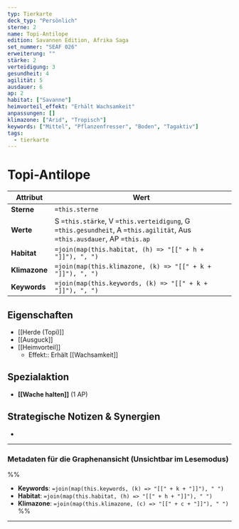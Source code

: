 ```yaml
---
typ: Tierkarte
deck_typ: "Persönlich"
sterne: 2
name: Topi-Antilope
edition: Savannen Edition, Afrika Saga
set_nummer: "SEAF 026"
erweiterung: ""
stärke: 2
verteidigung: 3
gesundheit: 4
agilität: 5
ausdauer: 6
ap: 2
habitat: ["Savanne"]
heimvorteil_effekt: "Erhält Wachsamkeit"
anpassungen: []
klimazone: ["Arid", "Tropisch"]
keywords: ["Mittel", "Pflanzenfresser", "Boden", "Tagaktiv"]
tags:
  - tierkarte
---
```


# Topi-Antilope

| Attribut | Wert |
|---|---|
| **Sterne** | `=this.sterne` |
| **Werte** | S `=this.stärke`, V `=this.verteidigung`, G `=this.gesundheit`, A `=this.agilität`, Aus `=this.ausdauer`, AP `=this.ap` |
| **Habitat** | `=join(map(this.habitat, (h) => "[[" + h + "]]"), ", ")` |
| **Klimazone**| `=join(map(this.klimazone, (k) => "[[" + k + "]]"), ", ")` |
| **Keywords** | `=join(map(this.keywords, (k) => "[[" + k + "]]"), ", ")` |

## Eigenschaften

- [[Herde (Topi)]]
- [[Ausguck]]
- [[Heimvorteil]]
	- Effekt:: Erhält [[Wachsamkeit]]


## Spezialaktion

- **[[Wache halten]]** (1 AP)

## Strategische Notizen & Synergien

-

---
### Metadaten für die Graphenansicht (Unsichtbar im Lesemodus)
%%
- **Keywords**: `=join(map(this.keywords, (k) => "[[" + k + "]]"), " ")`
- **Habitat**: `=join(map(this.habitat, (h) => "[[" + h + "]]"), " ")`
- **Klimazone**: `=join(map(this.klimazone, (c) => "[[" + c + "]]"), " ")`
%%
---